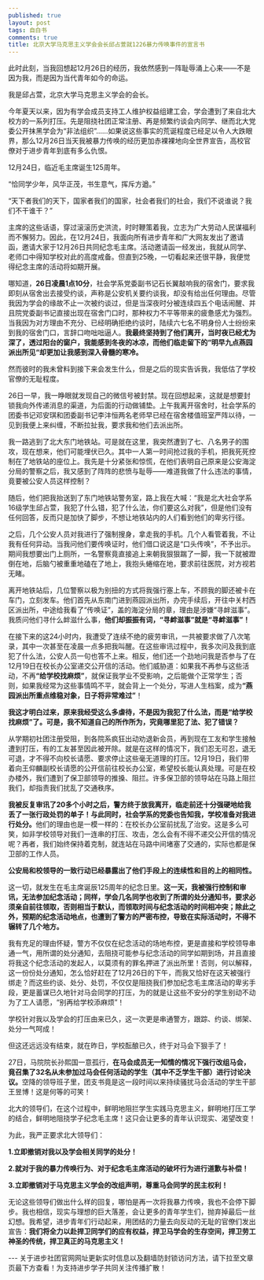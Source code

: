 ```yaml
---
published: true
layout: post
tags: 自白书
comments: true
title: 北京大学马克思主义学会会长邱占萱就1226暴力传唤事件的宣言书
---
```






<p>此时此刻，当我回想起12月26日的经历，我依然感到一阵耻辱涌上心来——不是因为我，而是因为当代青年如今的命运。</p>



<p>我是邱占萱，北京大学马克思主义学会的会长。</p>



<p>今年夏天以来，因为有学会成员支持工人维护权益组建工会，学会遭到了来自北大校方的一系列打压。先是阻挠社团正常注册、再是频繁约谈会内同学、继而北大党委公开抹黑学会为“非法组织”……如果说这些事实的荒诞程度已经足以令人大跌眼界，那么12月26日当天我被暴力传唤的经历更加赤裸裸地向全世界宣告，高校官僚对于进步青年到底有多么仇恨。</p>



<p>12月24日，临近毛主席诞生125周年。</p>



<p>“恰同学少年，风华正茂，书生意气，挥斥方遒。”</p>



<p>“天下者我们的天下，国家者我们的国家，社会者我们的社会，我们不说谁说？我们不干谁干？”</p>



<p>主席的这些话语，穿过滚滚历史洪流，时时鞭策着我，立志为广大劳动人民谋福利而不懈努力。因此，在12月24日，我面向所有进步青年和广大网友发出了邀请函，邀请大家于12月26日共同纪念毛主席。活动邀请函一经发出，我就从同学、老师口中得知学校对此的高度戒备。但直到25晚，一切看起来还很平静，我便觉得纪念主席的活动将如期开展。</p>



<p>哪知道，<strong>26日凌晨1点10分</strong>，社会学系党委副书记石长翼敲响我的宿舍门，要求我即刻从宿舍出去接受约谈，声称是公安机关要约谈我，却没有给出任何理由。尽管我因为学会的缘故不止一次被约谈过，但是当深夜时分被连续四五个电话闹醒、并且院党委副书记直接出现在宿舍门口时，那种权力不平等带来的疲惫感尤为强烈。当我因为对方理由不充分、已经明确拒绝约谈时，陆续六七名不明身份人士纷纷来到我的宿舍门口，言辞口吻咄咄逼人。<strong>我最终坚持到了他们离开，当时夜已经尤为深了，透过阳台的窗户，我能感到冬夜的冰凉，而他们临走留下的“明早九点燕园派出所见“却更加让我感到深入骨髓的寒冷。</strong></p>



<p>然而彼时的我未曾料到接下来会发生什么，但是之后的现实告诉我，我低估了学校官僚的无耻程度。</p>



<p>26日一早，我一睁眼就发现自己的微信号被封禁。现在回想起来，这就是想要封锁我向外传递消息的渠道，为后面的行动做铺垫。上午我离开宿舍时，社会学系的团委书记邓安琪和团委副书记李沣恒两名老师早已经在宿舍楼值班室严阵以待，一见到我便上来纠缠，不断拉扯我，要求我和他们去派出所。</p>



<p>我一路逃到了北大东门地铁站。可是就在这里，我突然遭到了七、八名男子的围攻，现在想来，他们可能埋伏已久。其中一人第一时间抢过我的手机，把我死死控制在了地铁站的座位上。我先是十分紧张和惊慌，在他们表明自己原来是公安海淀分局的警察之后，我又感到了阵阵的悲愤与耻辱——难道我做了什么违法的事情，竟要被公安人员这样控制？</p>



<p>随后，他们把我抬送到了东门地铁站警务室，路上我在大喊：“我是北大社会学系16级学生邱占萱，我犯了什么错，犯了什么法，你们要这么对我”，但是他们没有任何回答，反而只是加快了脚步，不想让地铁站内的人们看到他们的卑劣行径。</p>



<p>之后，几个公安人员对我进行了强制搜身，拿走我的手机。几个人看管着我，不让我有任何异动。当我问他们要传唤证时，他们借口说这是“口头传唤”，不予出示。期间我想要出门上厕所，一名警察竟直接追上来朝我狠狠踹了一脚，我一下就被蹬倒在地，后脑勺被重重地磕在了地上，我抱头蜷缩在地，要求前往医院，对方视若无睹。</p>



<p>离开地铁站后，几位警察以极为别扭的方式将我强行塞上车，不顾我的脚还被卡在车门，立刻发车。他们首先从东南门进到燕园派出所，办完手续后，开往中关村西区派出所，中途给我看了“传唤证”，盖的海淀分局的章，理由是涉嫌“寻衅滋事”。我质问他们寻什么衅滋什么事，<strong>他们却振振有词，“寻衅滋事”就是“寻衅滋事”！</strong></p>



<p>在接下来的这24小时内，我遭受了连续不绝的疲劳审讯，一共被要求做了八次笔录，其中一次甚至在凌晨一点多把我叫醒。在这些审讯过程中，我多次问及我到底犯了什么法，公安人员一句也答不上来。相反，他们还一个劲地问我是否参与了在12月19日在校长办公室递交公开信的活动。他们威胁道：如果我不再参与这些活动，不再<strong>“给学校找麻烦”</strong>，就保证我学业不受影响，之后能做个正常学生；否则，如果我经常为这些事情鸣不平，就会背上一个处分，写进人生档案，成为<strong>“燕园派出所重点维稳对象，日子将非常难过”</strong>！</p>



<p><strong>我这才明白过来，原来我经受这么多虐待，不是因为我犯了什么法，而是“给学校找麻烦”了。可是，我不知道自己的所作所为，究竟哪里犯了法、犯了错误？</strong></p>



<p>从学期初社团注册受阻，到各院系疯狂出动劝退新会员，再到现在工友和学生接触遭到打压，有的工友甚至因此被开除。就是在这样的情况下，我们忍无可忍，退无可退，才不得不向校长请愿、要求停止这些毫无道理的打压。12月19日，我们带着向王仰麟副校长请愿的公开信前往校长办公室，希望校长能认真处理。可是在校办楼外，我们遭到了保卫部领导的推搡、阻拦。许多保卫部的领导站在马路上阻拦我们，却指责我们扰乱了交通秩序。</p>



<p><strong>我被反复审讯了20多个小时之后，警方终于放我离开，临走前还十分强硬地给我丢了一张行政处罚的单子！与此同时，社会学系的党委也告知我，学校准备对我进行处分。</strong>他们的理由也是一模一样的：在校长办公室前扰乱了治安。这是多么可笑，如非学校领导对我们一连串的打压、攻击，怎么会有不得不递交公开信的情况呢？再者，我们始终保持着克制，就连站在马路中间堵塞了交通的，实际也都是保卫部的工作人员。</p>



<p><strong>公安局和校领导的一致行动已经暴露出了他们手段上的连续性和目的上的相同性。</strong></p>



<p>这一切，就发生在毛主席诞辰125周年的纪念日里。<strong>这一天，我被强行控制和审讯，无法参加纪念活动；同样，学会几名同学也收到了所谓的处分通知书，要求必须亲自前往领取，否则相当于默认，而领取时间与纪念活动的时间相冲突；除此之外，预期的纪念活动地点，也遭到了警方的严密布控，导致在实际活动时，不得不辗转了几个地方。</strong></p>



<p>我有充足的理由怀疑，警方不仅仅在纪念活动的场地布控，更是直接和学校领导串通一气，用所谓的处分通知，去阻挠可能参与纪念活动的同学如期到场，并且直接将我这个纪念活动的发起人，以莫须有的罪名押进了派出所里！否则，何以解释，这一份份处分通知，怎么恰好赶在了12月26日的下午，而我又恰好在这天被强行绑走？而这些约谈、处分、处罚，不仅仅是阻挠我们参加纪念毛主席活动的卑劣手段，更是蓄谋已久地针对马会同学的打压，为的就是让这些不安分的学生别动不动为了工人请愿，“别再给学校添麻烦”！</p>



<p>学校针对我以及学会的打压由来已久，这一次更是串通警方，跟踪、约谈、绑架、处分一气呵成！</p>



<p>但这还远远没有结束，就在昨日，学校酝酿已久，终于对马会下狠手了！</p>



<p>27日，马院院长孙熙国一意孤行，<strong>在马会成员无一知情的情况下强行改组马会，竟召集了32名从未参加过马会任何活动的学生（其中不乏学生干部）进行讨论决议。</strong>空降的领导班子里，团支书竟是这一段时间以来持续骚扰马会活动的学生干部王昱博！这是何等的可笑！</p>



<p>北大的领导们，在这个过程中，鲜明地阻拦学生实践马克思主义，鲜明地打压工学的结合，鲜明地阻挠学子纪念毛主席！这只会让更多的青年认识现实、渴望改变！</p>



<p>为此，我严正要求北大领导们：</p>



<p><strong>1.立即撤销对我以及学会相关同学的处分！</strong></p>



<p><strong>2.就对于我的暴力传唤行为、对于纪念毛主席活动的破坏行为进行道歉与补偿！</strong></p>



<p><strong>3.立即撤销对于马克思主义学会的改组声明，尊重马会同学的民主权利！</strong></p>



<p>无论这些领导们做出什么样的回复，哪怕是再一次将我暴力传唤，我也不会停下脚步。我也相信，现实与理想的巨大落差，会让更多的青年学生们，抛弃掉最后一丝幻想。我希望，进步青年们行动起来，用团结的力量去向反动的无耻的官僚们发出宣告：<strong>我们将全力以赴捍卫同学们的应有权益，捍卫马学会的生存空间，捍卫劳工神圣的传统，捍卫真正的马克思主义！</strong></p>



<p> </p>
---
关于进步社团官网网址更新实时信息以及翻墙防封锁访问方法，请下拉至文章页最下方查看！为支持进步学子共同关注传播扩散！

